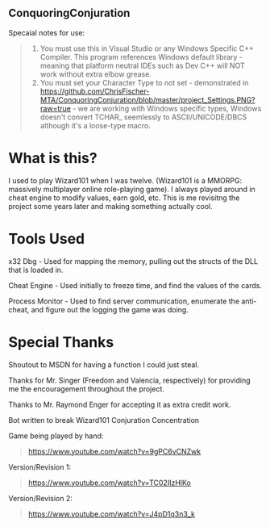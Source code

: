 ## ConquoringConjuration

 
 
Specaial notes for use:
> 1. You must use this in Visual Studio or any Windows Specific C++ Compiler. This program references Windows default library - meaning that platform neutral IDEs such as Dev C++ will NOT work without extra elbow grease.
> 2. You must set your Character Type to not set - demonstrated in https://github.com/ChrisFischer-MTA/ConquoringConjuration/blob/master/project_Settings.PNG?raw=true - we are working with Windows specific types, Windows doesn't convert TCHAR_ seemlessly to ASCII/UNICODE/DBCS although it's a loose-type macro. 


# What is this?
I used to play Wizard101 when I was twelve. (Wizard101 is a MMORPG: massively multiplayer online role-playing game). I always played around in cheat engine to modify values, earn gold, etc. This is me revisitng the project some years later and making something actually cool.

# Tools Used

x32 Dbg - Used for mapping the memory, pulling out the structs of the DLL that is loaded in. 

Cheat Engine - Used initially to freeze time, and find the values of the cards.

Process Monitor - Used to find server communication, enumerate the anti-cheat, and figure out the logging the game was doing.

# Special Thanks
Shoutout to MSDN for having a function I could just steal.

Thanks for Mr. Singer (Freedom and Valencia, respectively) for providing me the encouragement throughout the project.


Thanks to Mr. Raymond Enger for accepting it as extra credit work.


Bot written to break Wizard101 Conjuration Concentration


Game being played by hand:
> https://www.youtube.com/watch?v=9gPC6vCNZwk


Version/Revision 1:

> https://www.youtube.com/watch?v=TC02IIzHlKo


Version/Revision 2:

> https://www.youtube.com/watch?v=J4pD1q3n3_k

